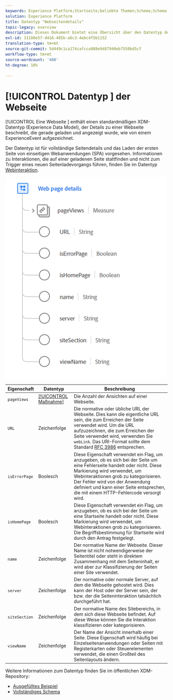 ```yaml
---
keywords: Experience Platform;Startseite;beliebte Themen;Schema;Schema;XDM;Felder;Schemas;Schemas;Webseitendetails;Datentyp;Datentyp;Datentyp;Webseite
solution: Experience Platform
title: Datentyp "Webseitendetails"
topic-legacy: overview
description: Dieses Dokument bietet eine Übersicht über den Datentyp des Erlebnisdatenmodells (XDM) für Webseitendetails.
exl-id: 31108e57-d416-485b-a6c3-4ebc4f5b1152
translation-type: tm+mt
source-git-commit: 5d449c1ca174cafcca988e9487940eb7550bd5cf
workflow-type: tm+mt
source-wordcount: '408'
ht-degree: 10%

---
```


# [!UICONTROL Datentyp ] der Webseite

[!UICONTROL Eine Webseite ] enthält einen standardmäßigen XDM-Datentyp (Experience Data Model), der Details zu einer Webseite beschreibt, die gerade geladen und angezeigt wurde, wie von einem ExperienceEvent aufgezeichnet.

Der Datentyp ist für vollständige Seitendetails und das Laden der ersten Seite von einseitigen Webanwendungen (SPA) vorgesehen. Informationen zu Interaktionen, die auf einer geladenen Seite stattfinden und nicht zum Trigger eines neuen Seitenladevorgangs führen, finden Sie im Datentyp [Webinteraktion](./web-interactions.md).

<img src="../images/data-types/web-page-details.PNG" width="500" /><br />

| Eigenschaft | Datentyp | Beschreibung |
| --- | --- | --- |
| `pageViews` | [[!UICONTROL Maßnahme]](./measure.md) | Die Anzahl der Ansichten auf einer Webseite. |
| `URL` | Zeichenfolge | Die normative oder übliche URL der Webseite. Dies kann die eigentliche URL sein, die zum Erreichen der Seite verwendet wird. Um die URL aufzuzeichnen, die zum Erreichen der Seite verwendet wird, verwenden Sie `webLink`. Das URI-Format sollte dem Standard [RFC 3986](https://tools.ietf.org/html/rfc3986) entsprechen. |
| `isErrorPage` | Boolesch | Diese Eigenschaft verwendet ein Flag, um anzugeben, ob es sich bei der Seite um eine Fehlerseite handelt oder nicht. Diese Markierung wird verwendet, um Webinteraktionen grob zu kategorisieren. Der Fehler wird von der Anwendung definiert und kann einer Seite entsprechen, die mit einem HTTP-Fehlercode versorgt wird. |
| `isHomePage` | Boolesch | Diese Eigenschaft verwendet ein Flag, um anzugeben, ob es sich bei der Seite um eine Startseite handelt oder nicht. Diese Markierung wird verwendet, um Webinteraktionen grob zu kategorisieren. Die Begriffsbestimmung für Startseite wird durch den Antrag festgelegt. |
| `name` | Zeichenfolge | Der normative Name der Webseite. Dieser Name ist nicht notwendigerweise der Seitentitel oder steht in direktem Zusammenhang mit dem Seiteninhalt, er wird aber zur Klassifizierung der Seiten einer Site verwendet. |
| `server` | Zeichenfolge | Der normative oder normale Server, auf dem die Webseite gehostet wird. Dies kann der Host oder der Server sein, der bzw. der die Seiteninteraktion tatsächlich durchgeführt hat. |
| `siteSection` | Zeichenfolge | Der normative Name des Sitebereichs, in dem sich diese Webseite befindet. Auf diese Weise können Sie die Interaktion klassifizieren oder kategorisieren. |
| `viewName` | Zeichenfolge | Der Name der Ansicht innerhalb einer Seite. Diese Eigenschaft wird häufig bei Einzelseitenanwendungen oder Seiten mit Registerkarten oder Steuerelementen verwendet, die einen Großteil des Seitenlayouts ändern. |

Weitere Informationen zum Datentyp finden Sie im öffentlichen XDM-Repository:

* [Ausgefülltes Beispiel](https://github.com/adobe/xdm/blob/master/components/datatypes/web/webpagedetails.example.2.json)
* [Vollständiges Schema](https://github.com/adobe/xdm/blob/master/components/datatypes/web/webpagedetails.schema.json)
